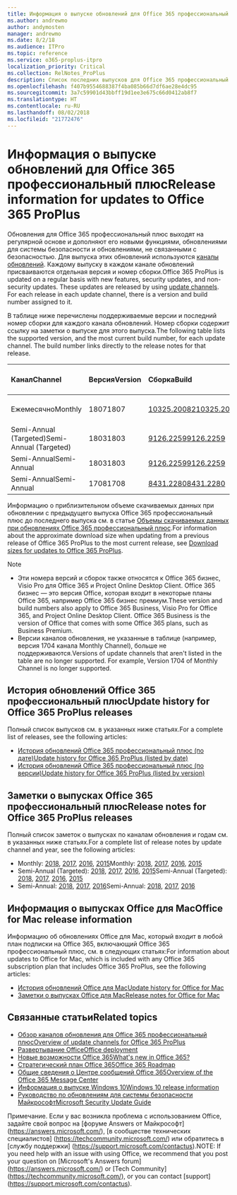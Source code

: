 ```yaml
---
title: Информация о выпуске обновлений для Office 365 профессиональный плюс
ms.author: andrewmo
author: andymosten
manager: andrewmo
ms.date: 8/2/18
ms.audience: ITPro
ms.topic: reference
ms.service: o365-proplus-itpro
localization_priority: Critical
ms.collection: RelNotes_ProPlus
description: Список последних выпусков для Office 365 профессиональный плюс для каждого канала обновления и ссылки на заметки о выпусках и историю обновлений для ИТ-специалистов
ms.openlocfilehash: f407b9554688387f4ba085b66d7df6ae28e4dc95
ms.sourcegitcommit: 3a7c59901d43bbff19d1ee3e675c66d0412ab8f7
ms.translationtype: HT
ms.contentlocale: ru-RU
ms.lasthandoff: 08/02/2018
ms.locfileid: "21772476"
---
```

# <a name="release-information-for-updates-to-office-365-proplus"></a><span data-ttu-id="9c6f8-103">Информация о выпуске обновлений для Office 365 профессиональный плюс</span><span class="sxs-lookup"><span data-stu-id="9c6f8-103">Release information for updates to Office 365 ProPlus</span></span>

<span data-ttu-id="9c6f8-p101">Обновления для Office 365 профессиональный плюс выходят на регулярной основе и дополняют его новыми функциями, обновлениями для системы безопасности и обновлениями, не связанными с безопасностью. Для выпуска этих обновлений используются [каналы обновлений](https://docs.microsoft.com/deployoffice/overview-of-update-channels-for-office-365-proplus). Каждому выпуску в каждом канале обновлений присваиваются отдельная версия и номер сборки.</span><span class="sxs-lookup"><span data-stu-id="9c6f8-p101">Office 365 ProPlus is updated on a regular basis with new features, security updates, and non-security updates. These updates are released by using [update channels](https://docs.microsoft.com/deployoffice/overview-of-update-channels-for-office-365-proplus). For each release in each update channel, there is a version and build number assigned to it.</span></span> 

<span data-ttu-id="9c6f8-p102">В таблице ниже перечислены поддерживаемые версии и последний номер сборки для каждого канала обновлений. Номер сборки содержит ссылку на заметки о выпуске для этого выпуска.</span><span class="sxs-lookup"><span data-stu-id="9c6f8-p102">The following table lists the supported version, and the most current build number, for each update channel. The build number links directly to the release notes for that release.</span></span> 

  
|<span data-ttu-id="9c6f8-109">**Канал**</span><span class="sxs-lookup"><span data-stu-id="9c6f8-109">**Channel**</span></span>|<span data-ttu-id="9c6f8-110">**Версия**</span><span class="sxs-lookup"><span data-stu-id="9c6f8-110">**Version**</span></span>|<span data-ttu-id="9c6f8-111">**Сборка**</span><span class="sxs-lookup"><span data-stu-id="9c6f8-111">**Build**</span></span>|<span data-ttu-id="9c6f8-112">**Дата выпуска**</span><span class="sxs-lookup"><span data-stu-id="9c6f8-112">**Release date**</span></span>|<span data-ttu-id="9c6f8-113">**Текущая версия до**</span><span class="sxs-lookup"><span data-stu-id="9c6f8-113">**Current version until**</span></span>|
|:-----|:-----|:-----|:-----|:-----|
|<span data-ttu-id="9c6f8-114">Ежемесячно</span><span class="sxs-lookup"><span data-stu-id="9c6f8-114">Monthly</span></span>  <br/> |<span data-ttu-id="9c6f8-115">1807</span><span class="sxs-lookup"><span data-stu-id="9c6f8-115">1807</span></span>  <br/> |[<span data-ttu-id="9c6f8-116">10325.20082</span><span class="sxs-lookup"><span data-stu-id="9c6f8-116">10325.20082</span></span>](monthly-channel-2018.md#version-1807-july-25)  <br/> | <span data-ttu-id="9c6f8-117">Июль 25, 2018 г.</span><span class="sxs-lookup"><span data-stu-id="9c6f8-117">July 25, 2018</span></span>  <br/> |<span data-ttu-id="9c6f8-118">Выпущена версия 1808</span><span class="sxs-lookup"><span data-stu-id="9c6f8-118">Version 1807 is released</span></span> <br/>|
|<span data-ttu-id="9c6f8-119">Semi-Annual (Targeted)</span><span class="sxs-lookup"><span data-stu-id="9c6f8-119">Semi-Annual (Targeted)</span></span>  <br/> |<span data-ttu-id="9c6f8-120">1803</span><span class="sxs-lookup"><span data-stu-id="9c6f8-120">1803</span></span>  <br/> |[<span data-ttu-id="9c6f8-121">9126.2259</span><span class="sxs-lookup"><span data-stu-id="9c6f8-121">9126.2259</span></span>](semi-annual-channel-targeted-2018.md#version-1803-july-10)  <br/> | <span data-ttu-id="9c6f8-122">10 июля 2018 г.</span><span class="sxs-lookup"><span data-stu-id="9c6f8-122">July 10, 2018</span></span>  <br/> |<span data-ttu-id="9c6f8-123">11 сентября 2018 г.</span><span class="sxs-lookup"><span data-stu-id="9c6f8-123">September 11, 2018</span></span> <br/>|
|<span data-ttu-id="9c6f8-124">Semi-Annual</span><span class="sxs-lookup"><span data-stu-id="9c6f8-124">Semi-Annual</span></span> <br/> |<span data-ttu-id="9c6f8-125">1803</span><span class="sxs-lookup"><span data-stu-id="9c6f8-125">1803</span></span>  <br/> | [<span data-ttu-id="9c6f8-126">9126.2259</span><span class="sxs-lookup"><span data-stu-id="9c6f8-126">9126.2259</span></span>](semi-annual-channel-2018.md#version-1803-july-10) <br/> |<span data-ttu-id="9c6f8-127">10 июля 2018 г.</span><span class="sxs-lookup"><span data-stu-id="9c6f8-127">July 10, 2018</span></span>  <br/> |<span data-ttu-id="9c6f8-128">8 января 2019 г.</span><span class="sxs-lookup"><span data-stu-id="9c6f8-128">January 8, 2019</span></span> <br/>|
|<span data-ttu-id="9c6f8-129">Semi-Annual</span><span class="sxs-lookup"><span data-stu-id="9c6f8-129">Semi-Annual</span></span> <br/> |<span data-ttu-id="9c6f8-130">1708</span><span class="sxs-lookup"><span data-stu-id="9c6f8-130">1708</span></span>  <br/> |[<span data-ttu-id="9c6f8-131">8431.2280</span><span class="sxs-lookup"><span data-stu-id="9c6f8-131">8431.2280</span></span>](semi-annual-channel-2018.md#version-1708-july-10)  <br/> | <span data-ttu-id="9c6f8-132">10 июля 2018 г.</span><span class="sxs-lookup"><span data-stu-id="9c6f8-132">July 10, 2018</span></span>  <br/> |<span data-ttu-id="9c6f8-133">12 марта 2019 г.</span><span class="sxs-lookup"><span data-stu-id="9c6f8-133">March 12, 2019</span></span> <br/>|

<span data-ttu-id="9c6f8-134">Информацию о приблизительном объеме скачиваемых данных при обновлении с предыдущего выпуска Office 365 профессиональный плюс до последнего выпуска см. в статье [Объемы скачиваемых данных при обновлениях Office 365 профессиональный плюс](download-sizes-office365-proplus-updates.md).</span><span class="sxs-lookup"><span data-stu-id="9c6f8-134">For information about the approximate download size when updating from a previous release of Office 365 ProPlus to the most current release, see [Download sizes for updates to Office 365 ProPlus](download-sizes-office365-proplus-updates.md).</span></span>

> [!NOTE]
> - <span data-ttu-id="9c6f8-p103">Эти номера версий и сборок также относятся к Office 365 бизнес, Visio Pro для Office 365 и Project Online Desktop Client. Office 365 бизнес — это версия Office, которая входит в некоторые планы Office 365, например Office 365 бизнес премиум.</span><span class="sxs-lookup"><span data-stu-id="9c6f8-p103">These version and build numbers also apply to Office 365 Business, Visio Pro for Office 365, and Project Online Desktop Client. Office 365 Business is the version of Office that comes with some Office 365 plans, such as Business Premium.</span></span>
> - <span data-ttu-id="9c6f8-p104">Версии каналов обновления, не указанные в таблице (например, версия 1704 канала Monthly Channel), больше не поддерживаются.</span><span class="sxs-lookup"><span data-stu-id="9c6f8-p104">Versions of update channels that aren't listed in the table are no longer supported. For example, Version 1704 of Monthly Channel is no longer supported.</span></span> 


## <a name="update-history-for-office-365-proplus-releases"></a><span data-ttu-id="9c6f8-139">История обновлений Office 365 профессиональный плюс</span><span class="sxs-lookup"><span data-stu-id="9c6f8-139">Update history for Office 365 ProPlus releases</span></span>

<span data-ttu-id="9c6f8-140">Полный список выпусков см. в указанных ниже статьях.</span><span class="sxs-lookup"><span data-stu-id="9c6f8-140">For a complete list of releases, see the following articles:</span></span>
 - [<span data-ttu-id="9c6f8-141">История обновлений Office 365 профессиональный плюс (по дате)</span><span class="sxs-lookup"><span data-stu-id="9c6f8-141">Update history for Office 365 ProPlus (listed by date)</span></span>](update-history-office365-proplus-by-date.md)
 - [<span data-ttu-id="9c6f8-142">История обновлений Office 365 профессиональный плюс (по версии)</span><span class="sxs-lookup"><span data-stu-id="9c6f8-142">Update history for Office 365 ProPlus (listed by version)</span></span>](update-history-office365-proplus-by-version.md)

## <a name="release-notes-for-office-365-proplus-releases"></a><span data-ttu-id="9c6f8-143">Заметки о выпусках Office 365 профессиональный плюс</span><span class="sxs-lookup"><span data-stu-id="9c6f8-143">Release notes for Office 365 ProPlus releases</span></span>

<span data-ttu-id="9c6f8-144">Полный список заметок о выпусках по каналам обновления и годам см. в указанных ниже статьях.</span><span class="sxs-lookup"><span data-stu-id="9c6f8-144">For a complete list of release notes by update channel and year, see the following articles:</span></span>
 - <span data-ttu-id="9c6f8-145">Monthly: [2018](monthly-channel-2018.md), [2017](monthly-channel-2017.md), [2016](monthly-channel-2016.md), [2015](monthly-channel-2015.md)</span><span class="sxs-lookup"><span data-stu-id="9c6f8-145">Monthly: [2018](monthly-channel-2018.md), [2017](monthly-channel-2017.md), [2016](monthly-channel-2016.md), [2015](monthly-channel-2015.md)</span></span>
 - <span data-ttu-id="9c6f8-146">Semi-Annual (Targeted): [2018](semi-annual-channel-targeted-2018.md), [2017](semi-annual-channel-targeted-2017.md), [2016](semi-annual-channel-targeted-2016.md), [2015](semi-annual-channel-targeted-2015.md)</span><span class="sxs-lookup"><span data-stu-id="9c6f8-146">Semi-Annual (Targeted): [2018](semi-annual-channel-targeted-2018.md), [2017](semi-annual-channel-targeted-2017.md), [2016](semi-annual-channel-targeted-2016.md), [2015](semi-annual-channel-targeted-2015.md)</span></span>
 - <span data-ttu-id="9c6f8-147">Semi-Annual: [2018](semi-annual-channel-2018.md), [2017](semi-annual-channel-2017.md), [2016](semi-annual-channel-2016.md)</span><span class="sxs-lookup"><span data-stu-id="9c6f8-147">Semi-Annual: [2018](semi-annual-channel-2018.md), [2017](semi-annual-channel-2017.md), [2016](semi-annual-channel-2016.md)</span></span>

## <a name="office-for-mac-release-information"></a><span data-ttu-id="9c6f8-148">Информация о выпусках Office для Mac</span><span class="sxs-lookup"><span data-stu-id="9c6f8-148">Office for Mac release information</span></span>

<span data-ttu-id="9c6f8-149">Информацию об обновлениях Office для Mac, который входит в любой план подписки на Office 365, включающий Office 365 профессиональный плюс, см. в следующих статьях:</span><span class="sxs-lookup"><span data-stu-id="9c6f8-149">For information about updates to Office for Mac, which is included with any Office 365 subscription plan that includes Office 365 ProPlus, see the following articles:</span></span>
 - [<span data-ttu-id="9c6f8-150">История обновлений Office для Mac</span><span class="sxs-lookup"><span data-stu-id="9c6f8-150">Update history for Office for Mac</span></span>](update-history-office-for-mac.md)
 - [<span data-ttu-id="9c6f8-151">Заметки о выпусках Office для Mac</span><span class="sxs-lookup"><span data-stu-id="9c6f8-151">Release notes for Office for Mac</span></span>](release-notes-office-for-mac.md)


## <a name="related-topics"></a><span data-ttu-id="9c6f8-152">Связанные статьи</span><span class="sxs-lookup"><span data-stu-id="9c6f8-152">Related topics</span></span>

- [<span data-ttu-id="9c6f8-153">Обзор каналов обновления для Office 365 профессиональный плюс</span><span class="sxs-lookup"><span data-stu-id="9c6f8-153">Overview of update channels for Office 365 ProPlus</span></span>](https://docs.microsoft.com/deployoffice/overview-of-update-channels-for-office-365-proplus)
- [<span data-ttu-id="9c6f8-154">Развертывание Office</span><span class="sxs-lookup"><span data-stu-id="9c6f8-154">Office deployment</span></span>](https://docs.microsoft.com/deployoffice/)
- [<span data-ttu-id="9c6f8-155">Новые возможности Office 365</span><span class="sxs-lookup"><span data-stu-id="9c6f8-155">What's new in Office 365?</span></span>](https://support.office.com/article/95c8d81d-08ba-42c1-914f-bca4603e1426)
- [<span data-ttu-id="9c6f8-156">Стратегический план Office 365</span><span class="sxs-lookup"><span data-stu-id="9c6f8-156">Office 365 Roadmap</span></span>](https://products.office.com/business/office-365-roadmap)
- [<span data-ttu-id="9c6f8-157">Общие сведения о Центре сообщений Office 365</span><span class="sxs-lookup"><span data-stu-id="9c6f8-157">Overview of the Office 365 Message Center</span></span>](https://support.office.com/article/38fb3333-bfcc-4340-a37b-deda509c2093)
- [<span data-ttu-id="9c6f8-158">Информация о выпуске Windows 10</span><span class="sxs-lookup"><span data-stu-id="9c6f8-158">Windows 10 release information</span></span>](https://www.microsoft.com/itpro/windows-10/release-information)
- [<span data-ttu-id="9c6f8-159">Руководство по обновлениям для системы безопасности Майкрософт</span><span class="sxs-lookup"><span data-stu-id="9c6f8-159">Microsoft Security Update Guide</span></span>](https://portal.msrc.microsoft.com/)

<span data-ttu-id="9c6f8-160">Примечание. Если у вас возникла проблема с использованием Office, задайте свой вопрос на [форуме Answers от Майкрософт] (https://answers.microsoft.com/), [в сообществе технических специалистов] (https://techcommunity.microsoft.com/) или обратитесь в [службу поддержки] (https://support.microsoft.com/contactus).</span><span class="sxs-lookup"><span data-stu-id="9c6f8-160">NOTE: If you need help with an issue with using Office, we recommend that you post your question on [Microsoft's Answers forum] (https://answers.microsoft.com/) or [Tech Community] (https://techcommunity.microsoft.com/), or you can contact [support] (https://support.microsoft.com/contactus).</span></span>